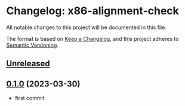 # Changelog: x86-alignment-check

All notable changes to this project will be documented in this file.

The format is based on [Keep a Changelog](https://keepachangelog.com/en/1.0.0/),
and this project adheres to [Semantic Versioning](https://semver.org/spec/v2.0.0.html).

## [Unreleased]


## [0.1.0] (2023-03-30)
* first commit

[Unreleased]: https://github.com/aki-akaguma/x86-alignment-check/compare/v0.1.0..HEAD
[0.1.0]: https://github.com/aki-akaguma/x86-alignment-check/releases/tag/v0.1.0
